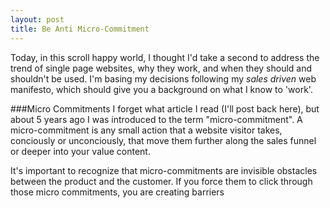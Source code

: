 ```yaml
---
layout: post
title: Be Anti Micro-Commitment
---
```


Today, in this scroll happy world, I thought I'd take a second to address the trend of single page websites, why they work, and when they should and shouldn't be used. I'm basing my decisions following my *sales driven* web manifesto, which should give you a background on what I know to 'work'.


###Micro Commitments
I forget what article I read (I'll post back here), but about 5 years ago I was introduced to the term "micro-commitment". A micro-commitment is any small action that a website visitor takes, conciously or unconciously, that move them further along the sales funnel or deeper into your value content.

It's important to recognize that micro-commitments are invisible obstacles between the product and the customer. If you force them to click through those micro commitments, you are creating barriers

